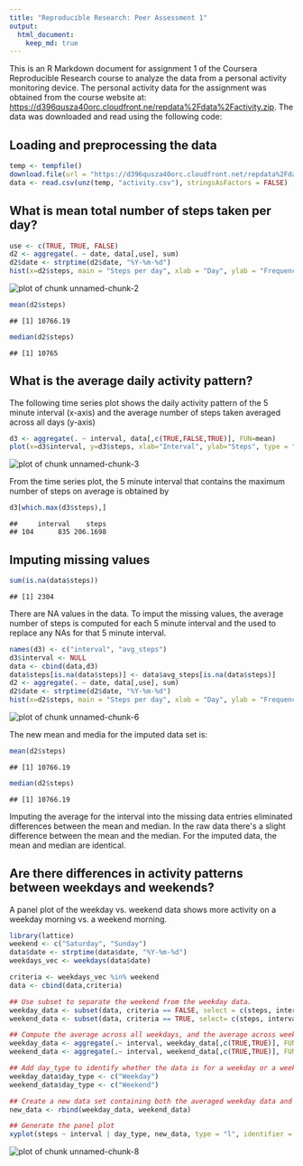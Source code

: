 ```yaml
---
title: "Reproducible Research: Peer Assessment 1"
output: 
  html_document:
    keep_md: true
---
```


This is an R Markdown document for assignment 1 of the Coursera Reproducible Research course to analyze the data from a personal activity monitoring device.  The personal activity data for the assignment was obtained from the course website at: https://d396qusza40orc.cloudfront.ne/repdata%2Fdata%2Factivity.zip.  The data was downloaded and read using the following code: 

## Loading and preprocessing the data


```r
temp <- tempfile()
download.file(url = "https://d396qusza40orc.cloudfront.net/repdata%2Fdata%2Factivity.zip",destfile = temp, method = "curl")
data <- read.csv(unz(temp, "activity.csv"), stringsAsFactors = FALSE)
```


## What is mean total number of steps taken per day?


```r
use <- c(TRUE, TRUE, FALSE)
d2 <- aggregate(. ~ date, data[,use], sum)
d2$date <- strptime(d2$date, "%Y-%m-%d")
hist(x=d2$steps, main = "Steps per day", xlab = "Day", ylab = "Frequency", col = "blue", freq=TRUE)
```

![plot of chunk unnamed-chunk-2](figure/unnamed-chunk-2-1.png) 

```r
mean(d2$steps)
```

```
## [1] 10766.19
```

```r
median(d2$steps)
```

```
## [1] 10765
```


## What is the average daily activity pattern?
The following time series plot shows the daily activity pattern of the 5 minute interval (x-axis) and the average number of steps taken averaged across all days (y-axis)


```r
d3 <- aggregate(. ~ interval, data[,c(TRUE,FALSE,TRUE)], FUN=mean)
plot(x=d3$interval, y=d3$steps, xlab="Interval", ylab="Steps", type = "l")
```

![plot of chunk unnamed-chunk-3](figure/unnamed-chunk-3-1.png) 

From the time series plot, the 5 minute interval that contains the maximum number of steps on average is obtained by

```r
d3[which.max(d3$steps),]
```

```
##     interval    steps
## 104      835 206.1698
```
 

## Imputing missing values

```r
sum(is.na(data$steps))
```

```
## [1] 2304
```

There are NA values in the data. To imput the missing values, the average number of steps is computed for each 5 minute interval and the used to replace any NAs for that 5 minute interval.


```r
names(d3) <- c("interval", "avg_steps")
d3$interval <- NULL
data <- cbind(data,d3)
data$steps[is.na(data$steps)] <- data$avg_steps[is.na(data$steps)]
d2 <- aggregate(. ~ date, data[,use], sum)
d2$date <- strptime(d2$date, "%Y-%m-%d")
hist(x=d2$steps, main = "Steps per day", xlab = "Day", ylab = "Frequency", col = "blue", freq=TRUE)
```

![plot of chunk unnamed-chunk-6](figure/unnamed-chunk-6-1.png) 

The new mean and media for the imputed data set is:


```r
mean(d2$steps)
```

```
## [1] 10766.19
```

```r
median(d2$steps)
```

```
## [1] 10766.19
```

Imputing the average for the interval into the missing data entries eliminated differences between the mean and median.  In the raw data there's a slight difference between the mean and the median. For the imputed data, the mean and median are identical.

## Are there differences in activity patterns between weekdays and weekends?
A panel plot of the weekday vs. weekend data shows more activity on a weekday morning vs. a weekend morning.


```r
library(lattice)
weekend <- c("Saturday", "Sunday")
data$date <- strptime(data$date, "%Y-%m-%d")
weekdays_vec <- weekdays(data$date)

criteria <- weekdays_vec %in% weekend
data <- cbind(data,criteria)

## Use subset to separate the weekend from the weekday data.
weekday_data <- subset(data, criteria == FALSE, select = c(steps, interval))
weekend_data <- subset(data, criteria == TRUE, select= c(steps, interval))

## Compute the average across all weekdays, and the average across weekends.
weekday_data <- aggregate(.~ interval, weekday_data[,c(TRUE,TRUE)], FUN=mean)
weekend_data <- aggregate(.~ interval, weekend_data[,c(TRUE,TRUE)], FUN=mean)

## Add day_type to identify whether the data is for a weekday or a weekend.
weekday_data$day_type <- c("Weekday")
weekend_data$day_type <- c("Weekend")

## Create a new data set containing both the averaged weekday data and the averaged weekend data.
new_data <- rbind(weekday_data, weekend_data)

## Generate the panel plot
xyplot(steps ~ interval | day_type, new_data, type = "l", identifier = "Weekday", group = day_type, horizontal = FALSE)
```

![plot of chunk unnamed-chunk-8](figure/unnamed-chunk-8-1.png) 
